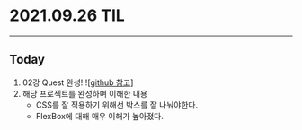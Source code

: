 # 2021.09.26 TIL

---
##  Today
1. 02강 Quest 완성!!![[github 참고](https://github.com/hwaku/WebDevCurriculum/tree/master/Quest02/skeleton)]
2. 해당 프로젝트를 완성하며 이해한 내용
    - CSS를 잘 적용하기 위해선 박스를 잘 나눠야한다.
    - FlexBox에 대해 매우 이해가 높아졌다.
